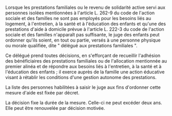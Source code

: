 Lorsque les prestations familiales ou le revenu de solidarité active servi aux personnes isolées mentionnées à l'article L. 262-9 du code de l'action sociale et des familles ne sont pas employés pour les besoins liés au logement, à l'entretien, à la santé et à l'éducation des enfants et qu'une des prestations d'aide à domicile prévue à l'article L. 222-3 du code de l'action sociale et des familles n'apparaît pas suffisante, le juge des enfants peut ordonner qu'ils soient, en tout ou partie, versés à une personne physique ou morale qualifiée, dite " délégué aux prestations familiales ". 


Ce délégué prend toutes décisions, en s'efforçant de recueillir l'adhésion des bénéficiaires des prestations familiales ou de l'allocation mentionnée au premier alinéa et de répondre aux besoins liés à l'entretien, à la santé et à l'éducation des enfants ; il exerce auprès de la famille une action éducative visant à rétablir les conditions d'une gestion autonome des prestations. 


La liste des personnes habilitées à saisir le juge aux fins d'ordonner cette mesure d'aide est fixée par décret. 


La décision fixe la durée de la mesure. Celle-ci ne peut excéder deux ans. Elle peut être renouvelée par décision motivée.

